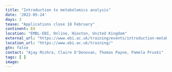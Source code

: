 ```yaml
---
title: "Introduction to metabolomics analysis"
date: '2022-05-24'
days: 3
tease: "Applications close 18 February"
continent: EU
location: "EMBL-EBI, Online, Hinxton, United Kingdom"
external_url: "https://www.ebi.ac.uk/training/events/introduction-metabolomics-analysis/"
location_url: "https://www.ebi.ac.uk/training/"
gtn: false
contact: "Ajay Mishra, Claire O'Donovan, Thomas Payne, Pamela Pruski"
tags: [ ]
image: 
---
```

